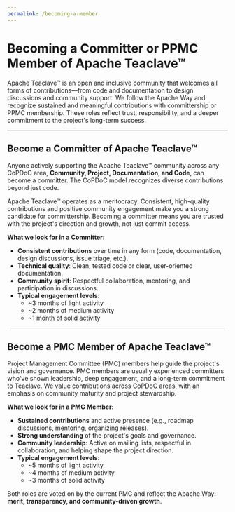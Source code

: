 ```yaml
---
permalink: /becoming-a-member
---
```


# Becoming a Committer or PPMC Member of Apache Teaclave™

Apache Teaclave™  is an open and inclusive community that welcomes all forms of 
contributions—from code and documentation to design discussions and community 
support. We follow the Apache Way and recognize sustained and meaningful 
contributions with committership or PPMC membership. These roles reflect trust, 
responsibility, and a deeper commitment to the project's long-term success.

---

## Become a Committer of Apache Teaclave™

Anyone actively supporting the Apache Teaclave™ community across any CoPDoC area, 
**Community, Project, Documentation, and Code**, can become a committer. The 
CoPDoC model recognizes diverse contributions beyond just code.

Apache Teaclave™ operates as a meritocracy. Consistent, high-quality contributions and 
positive community engagement make you a strong candidate for committership. 
Becoming a committer means you are trusted with the project's direction and 
growth, not just commit access.

**What we look for in a Committer:**
- **Consistent contributions** over time in any form (code, documentation, 
  design discussions, issue triage, etc.).
- **Technical quality**: Clean, tested code or clear, user-oriented 
  documentation.
- **Community spirit**: Respectful collaboration, mentoring, and participation 
  in discussions.
- **Typical engagement levels**:
  - ~3 months of light activity  
  - ~2 months of medium activity  
  - ~1 month of solid activity

---

## Become a PMC Member of Apache Teaclave™

Project Management Committee (PMC) members help guide the project's vision and 
governance. PMC members are usually experienced committers who've shown 
leadership, deep engagement, and a long-term commitment to Teaclave. We value 
contributions across CoPDoC areas, with an emphasis on community maturity and 
project stewardship.

**What we look for in a PMC Member:**
- **Sustained contributions** and active presence (e.g., roadmap discussions, 
  mentoring, organizing releases).
- **Strong understanding** of the project's goals and governance.
- **Community leadership**: Active on mailing lists, respectful in 
  collaboration, and helping shape the project direction.
- **Typical engagement levels**:
  - ~5 months of light activity  
  - ~4 months of medium activity  
  - ~3 months of solid activity

Both roles are voted on by the current PMC and reflect the Apache Way: 
**merit, transparency, and community-driven growth**.
